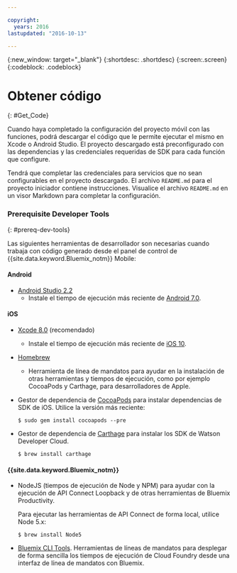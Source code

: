 ```yaml
---

copyright:
  years: 2016
lastupdated: "2016-10-13"

---
```

{:new_window: target="_blank"}
{:shortdesc: .shortdesc}
{:screen:.screen}
{:codeblock: .codeblock}

# Obtener código
{: #Get_Code}

Cuando haya completado la configuración del proyecto móvil con las funciones, podrá descargar el código que le permite ejecutar el mismo en Xcode o Android Studio. El proyecto descargado está preconfigurado con las dependencias y las credenciales requeridas de SDK para cada función que configure.

Tendrá que completar las credenciales para servicios que no sean configurables en el proyecto descargado. El archivo `README.md` para el proyecto iniciador contiene instrucciones. Visualice el archivo `README.md` en un visor Markdown para completar la configuración.

### Prerequisite Developer Tools
{: #prereq-dev-tools}

Las siguientes herramientas de desarrollador son necesarias cuando trabaja con código generado desde el panel de control de {{site.data.keyword.Bluemix_notm}} Mobile:

#### Android
* [Android Studio 2.2](https://developer.android.com/studio)
	* Instale el tiempo de ejecución más reciente de [Android 7.0](https://www.android.com/versions/nougat-7-0/).

#### iOS
* [Xcode 8.0](https://developer.apple.com/xcode/) (recomendado)
	* Instale el tiempo de ejecución más reciente de [iOS 10](http://www.apple.com/ios/ios-10/).
* [Homebrew](http://brew.sh/)
	* Herramienta de línea de mandatos para ayudar en la instalación de otras herramientas y tiempos de ejecución, como por ejemplo CocoaPods y Carthage, para desarrolladores de Apple.
* Gestor de dependencia de [CocoaPods](https://cocoapods.org/) para instalar dependencias de SDK de iOS. Utilice la versión más reciente:

	```
	$ sudo gem install cocoapods --pre
	```
* Gestor de dependencia de [Carthage](https://github.com/Carthage/Carthage) para instalar los SDK de Watson Developer Cloud.

	```
	$ brew install carthage
	```

#### {{site.data.keyword.Bluemix_notm}}
* NodeJS (tiempos de ejecución de Node y NPM) para ayudar con la ejecución de API Connect Loopback y de otras herramientas de Bluemix Productivity.

	Para ejecutar las herramientas de API Connect de forma local, utilice Node 5.x:
	```
	$ brew install Node5
	```

* [Bluemix CLI Tools](http://clis.ng.bluemix.net/ui/home.html).
Herramientas de líneas de mandatos para desplegar de forma sencilla los tiempos de ejecución de Cloud Foundry desde una interfaz de línea de mandatos con Bluemix.  
